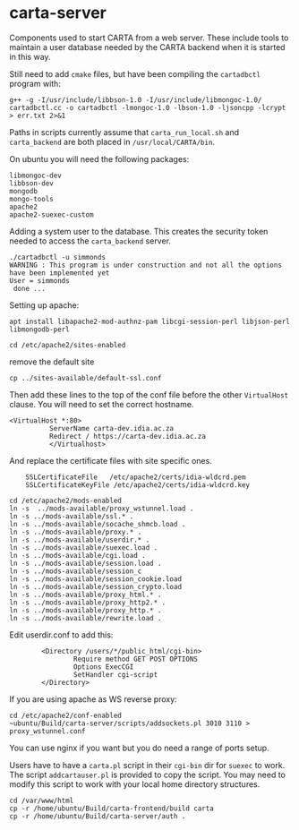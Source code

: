 # carta-server
Components used to start CARTA from a web server. These include tools to maintain a user database needed by the CARTA backend when it is started in this way.

Still need to add `cmake` files, but have been compiling the `cartadbctl` program with:
```
g++ -g -I/usr/include/libbson-1.0 -I/usr/include/libmongoc-1.0/ cartadbctl.cc -o cartadbctl -lmongoc-1.0 -lbson-1.0 -ljsoncpp -lcrypt > err.txt 2>&1
```

Paths in scripts currently assume that `carta_run_local.sh` and `carta_backend` are both placed in `/usr/local/CARTA/bin`.

On ubuntu you will need the following packages:
```
libmongoc-dev
libbson-dev
mongodb
mongo-tools
apache2
apache2-suexec-custom
```

Adding a system user to the database. This creates the security token needed to access the `carta_backend` server.
```
./cartadbctl -u simmonds
WARNING : This program is under construction and not all the options have been implemented yet
User = simmonds
 done ...
```

Setting up apache:
```
apt install libapache2-mod-authnz-pam libcgi-session-perl libjson-perl libmongodb-perl

cd /etc/apache2/sites-enabled
```

remove the default site
```
cp ../sites-available/default-ssl.conf
```

Then add these lines to the top of the conf file before the other `VirtualHost` clause. You will need to set the correct hostname.
```
<VirtualHost *:80>
          ServerName carta-dev.idia.ac.za
          Redirect / https://carta-dev.idia.ac.za
          </Virtualhost>
```

And replace the certificate files with site specific ones.
```
    SSLCertificateFile   /etc/apache2/certs/idia-wldcrd.pem
    SSLCertificateKeyFile /etc/apache2/certs/idia-wldcrd.key
```

```
cd /etc/apache2/mods-enabled
ln -s  ../mods-available/proxy_wstunnel.load .
ln -s ../mods-available/ssl.* .
ln -s ../mods-available/socache_shmcb.load .
ln -s ../mods-available/proxy.* .
ln -s ../mods-available/userdir.* .
ln -s ../mods-available/suexec.load .
ln -s ../mods-available/cgi.load .
ln -s ../mods-available/session.load .
ln -s ../mods-available/session_c
ln -s ../mods-available/session_cookie.load
ln -s ../mods-available/session_crypto.load  
ln -s ../mods-available/proxy_html.* .
ln -s ../mods-available/proxy_http2.* .
ln -s ../mods-available/proxy_http.* .
ln -s ../mods-available/rewrite.load .
```

Edit userdir.conf to add this:
```
        <Directory /users/*/public_html/cgi-bin>
                Require method GET POST OPTIONS
                Options ExecCGI
                SetHandler cgi-script
        </Directory>
```

If you are using apache as WS reverse proxy:
```
cd /etc/apache2/conf-enabled
~ubuntu/Build/carta-server/scripts/addsockets.pl 3010 3110 > proxy_wstunnel.conf
```

You can use nginx if you want but you do need a range of ports setup.

Users have to have a `carta.pl` script in their `cgi-bin` dir for `suexec` to work. The script `addcartauser.pl` is provided to copy the script. You may need to modify this script to work with your local home directory structures.

```
cd /var/www/html
cp -r /home/ubuntu/Build/carta-frontend/build carta
cp -r /home/ubuntu/Build/carta-server/auth .
```
